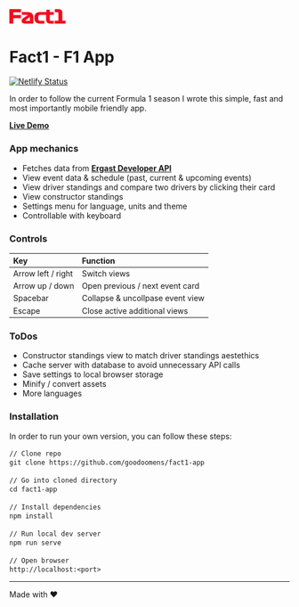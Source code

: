 <img alt="Schlitterio Logo" src="src/assets/fact1_logo.png" width="20%" />

# Fact1 - F1 App

[![Netlify Status](https://api.netlify.com/api/v1/badges/31493c86-691a-4511-9260-63e6dfa3b3a4/deploy-status)](https://app.netlify.com/sites/fact1/deploys)

In order to follow the current Formula 1 season I wrote this simple, fast and most importantly mobile friendly app.

**[Live Demo](https://fact1.netlify.app/)**

### App mechanics

- Fetches data from **[Ergast Developer API](https://ergast.com/mrd/)**
- View event data & schedule (past, current & upcoming events)
- View driver standings and compare two drivers by clicking their card
- View constructor standings
- Settings menu for language, units and theme
- Controllable with keyboard

### Controls

| Key                | Function                         |
| :----------------- | :------------------------------- |
| Arrow left / right | Switch views                     |
| Arrow up / down    | Open previous / next event card  |
| Spacebar           | Collapse & uncollpase event view |
| Escape             | Close active additional views    |

### ToDos

- Constructor standings view to match driver standings aestethics
- Cache server with database to avoid unnecessary API calls
- Save settings to local browser storage
- Minify / convert assets
- More languages

### Installation

In order to run your own version, you can follow these steps:

```
// Clone repo
git clone https://github.com/goodoomens/fact1-app

// Go into cloned directory
cd fact1-app

// Install dependencies
npm install

// Run local dev server
npm run serve

// Open browser
http://localhost:<port>
```

---

Made with ♥
